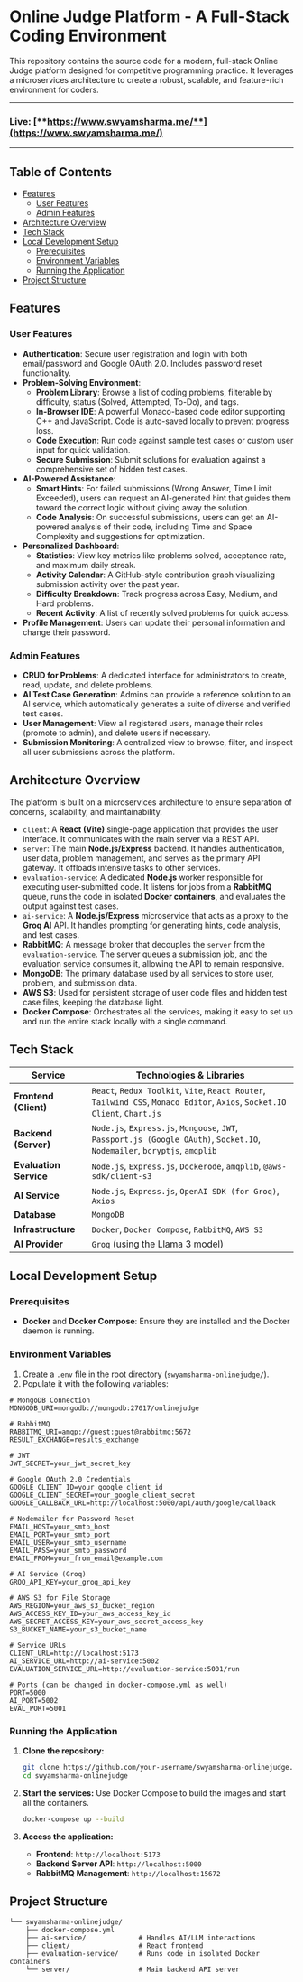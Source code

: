 # Online Judge Platform - A Full-Stack Coding Environment

This repository contains the source code for a modern, full-stack Online Judge platform designed for competitive programming practice. It leverages a microservices architecture to create a robust, scalable, and feature-rich environment for coders.

---

### **Live:** [**https://www.swyamsharma.me/**](https://www.swyamsharma.me/)

---

## Table of Contents

- [Features](#features)
  - [User Features](#user-features)
  - [Admin Features](#admin-features)
- [Architecture Overview](#architecture-overview)
- [Tech Stack](#tech-stack)
- [Local Development Setup](#local-development-setup)
  - [Prerequisites](#prerequisites)
  - [Environment Variables](#environment-variables)
  - [Running the Application](#running-the-application)
- [Project Structure](#project-structure)

## Features

### User Features

*   **Authentication**: Secure user registration and login with both email/password and Google OAuth 2.0. Includes password reset functionality.
*   **Problem-Solving Environment**:
    *   **Problem Library**: Browse a list of coding problems, filterable by difficulty, status (Solved, Attempted, To-Do), and tags.
    *   **In-Browser IDE**: A powerful Monaco-based code editor supporting C++ and JavaScript. Code is auto-saved locally to prevent progress loss.
    *   **Code Execution**: Run code against sample test cases or custom user input for quick validation.
    *   **Secure Submission**: Submit solutions for evaluation against a comprehensive set of hidden test cases.
*   **AI-Powered Assistance**:
    *   **Smart Hints**: For failed submissions (Wrong Answer, Time Limit Exceeded), users can request an AI-generated hint that guides them toward the correct logic without giving away the solution.
    *   **Code Analysis**: On successful submissions, users can get an AI-powered analysis of their code, including Time and Space Complexity and suggestions for optimization.
*   **Personalized Dashboard**:
    *   **Statistics**: View key metrics like problems solved, acceptance rate, and maximum daily streak.
    *   **Activity Calendar**: A GitHub-style contribution graph visualizing submission activity over the past year.
    *   **Difficulty Breakdown**: Track progress across Easy, Medium, and Hard problems.
    *   **Recent Activity**: A list of recently solved problems for quick access.
*   **Profile Management**: Users can update their personal information and change their password.

### Admin Features

*   **CRUD for Problems**: A dedicated interface for administrators to create, read, update, and delete problems.
*   **AI Test Case Generation**: Admins can provide a reference solution to an AI service, which automatically generates a suite of diverse and verified test cases.
*   **User Management**: View all registered users, manage their roles (promote to admin), and delete users if necessary.
*   **Submission Monitoring**: A centralized view to browse, filter, and inspect all user submissions across the platform.

## Architecture Overview

The platform is built on a microservices architecture to ensure separation of concerns, scalability, and maintainability.

*   `client`: A **React (Vite)** single-page application that provides the user interface. It communicates with the main server via a REST API.
*   `server`: The main **Node.js/Express** backend. It handles authentication, user data, problem management, and serves as the primary API gateway. It offloads intensive tasks to other services.
*   `evaluation-service`: A dedicated **Node.js** worker responsible for executing user-submitted code. It listens for jobs from a **RabbitMQ** queue, runs the code in isolated **Docker containers**, and evaluates the output against test cases.
*   `ai-service`: A **Node.js/Express** microservice that acts as a proxy to the **Groq AI** API. It handles prompting for generating hints, code analysis, and test cases.
*   **RabbitMQ**: A message broker that decouples the `server` from the `evaluation-service`. The server queues a submission job, and the evaluation service consumes it, allowing the API to remain responsive.
*   **MongoDB**: The primary database used by all services to store user, problem, and submission data.
*   **AWS S3**: Used for persistent storage of user code files and hidden test case files, keeping the database light.
*   **Docker Compose**: Orchestrates all the services, making it easy to set up and run the entire stack locally with a single command.

## Tech Stack

| Service                | Technologies & Libraries                                                                                                |
| ---------------------- | ----------------------------------------------------------------------------------------------------------------------- |
| **Frontend (Client)**  | `React`, `Redux Toolkit`, `Vite`, `React Router`, `Tailwind CSS`, `Monaco Editor`, `Axios`, `Socket.IO Client`, `Chart.js` |
| **Backend (Server)**   | `Node.js`, `Express.js`, `Mongoose`, `JWT`, `Passport.js (Google OAuth)`, `Socket.IO`, `Nodemailer`, `bcryptjs`, `amqplib`     |
| **Evaluation Service** | `Node.js`, `Express.js`, `Dockerode`, `amqplib`, `@aws-sdk/client-s3`                                                     |
| **AI Service**         | `Node.js`, `Express.js`, `OpenAI SDK (for Groq)`, `Axios`                                                                  |
| **Database**           | `MongoDB`                                                                                                               |
| **Infrastructure**     | `Docker`, `Docker Compose`, `RabbitMQ`, `AWS S3`                                                                          |
| **AI Provider**        | `Groq` (using the Llama 3 model)                                                                                           |

## Local Development Setup

### Prerequisites

*   **Docker** and **Docker Compose**: Ensure they are installed and the Docker daemon is running.

### Environment Variables

1.  Create a `.env` file in the root directory (`swyamsharma-onlinejudge/`).
2.  Populate it with the following variables:

```env
# MongoDB Connection
MONGODB_URI=mongodb://mongodb:27017/onlinejudge

# RabbitMQ
RABBITMQ_URI=amqp://guest:guest@rabbitmq:5672
RESULT_EXCHANGE=results_exchange

# JWT
JWT_SECRET=your_jwt_secret_key

# Google OAuth 2.0 Credentials
GOOGLE_CLIENT_ID=your_google_client_id
GOOGLE_CLIENT_SECRET=your_google_client_secret
GOOGLE_CALLBACK_URL=http://localhost:5000/api/auth/google/callback

# Nodemailer for Password Reset
EMAIL_HOST=your_smtp_host
EMAIL_PORT=your_smtp_port
EMAIL_USER=your_smtp_username
EMAIL_PASS=your_smtp_password
EMAIL_FROM=your_from_email@example.com

# AI Service (Groq)
GROQ_API_KEY=your_groq_api_key

# AWS S3 for File Storage
AWS_REGION=your_aws_s3_bucket_region
AWS_ACCESS_KEY_ID=your_aws_access_key_id
AWS_SECRET_ACCESS_KEY=your_aws_secret_access_key
S3_BUCKET_NAME=your_s3_bucket_name

# Service URLs
CLIENT_URL=http://localhost:5173
AI_SERVICE_URL=http://ai-service:5002
EVALUATION_SERVICE_URL=http://evaluation-service:5001/run

# Ports (can be changed in docker-compose.yml as well)
PORT=5000
AI_PORT=5002
EVAL_PORT=5001
```

### Running the Application

1.  **Clone the repository:**
    ```bash
    git clone https://github.com/your-username/swyamsharma-onlinejudge.git
    cd swyamsharma-onlinejudge
    ```

2.  **Start the services:**
    Use Docker Compose to build the images and start all the containers.
    ```bash
    docker-compose up --build
    ```

3.  **Access the application:**
    *   **Frontend**: `http://localhost:5173`
    *   **Backend Server API**: `http://localhost:5000`
    *   **RabbitMQ Management**: `http://localhost:15672`

## Project Structure

```
└── swyamsharma-onlinejudge/
    ├── docker-compose.yml
    ├── ai-service/             # Handles AI/LLM interactions
    ├── client/                 # React frontend
    ├── evaluation-service/     # Runs code in isolated Docker containers
    └── server/                 # Main backend API server
```
